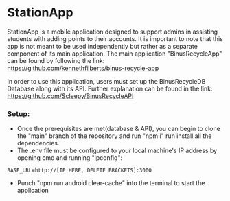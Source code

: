 ﻿# StationApp
StationApp is a mobile application designed to support admins in assisting students with adding points to their accounts. It is important to note that this app is not meant to be used independently but rather as a separate component of its main application. The main application "BinusRecycleApp" can be found by following the link: https://github.com/kennethfilberts/binus-recycle-app

In order to use this application, users must set up the BinusRecycleDB Database along with its API. Further explanation can be found in the link: https://github.com/Scleepy/BinusRecycleAPI

### Setup:
- Once the prerequisites are met(database & API), you can begin to clone the "main" branch of the repository and run "npm i" run install all the dependencies.
- The .env file must be configured to your local machine's IP address by opening cmd and running "ipconfig":
```
BASE_URL=http://[IP HERE, DELETE BRACKETS]:3000
```
- Punch "npm run android clear-cache" into the terminal to start the application
